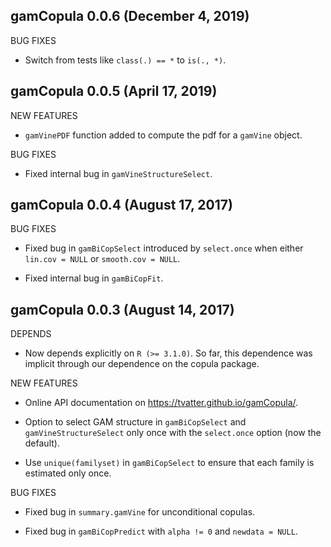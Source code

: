 gamCopula 0.0.6 (December 4, 2019)
----------------------------------------------------------------

BUG FIXES

  * Switch from tests like `class(.) == *` to `is(., *)`.
  

gamCopula 0.0.5 (April 17, 2019)
----------------------------------------------------------------

NEW FEATURES

  * `gamVinePDF` function added to compute the pdf for a `gamVine` object.

BUG FIXES

  * Fixed internal bug in `gamVineStructureSelect`.
  

gamCopula 0.0.4 (August 17, 2017)
----------------------------------------------------------------
  
BUG FIXES

  * Fixed bug in `gamBiCopSelect` introduced by `select.once` when either 
  `lin.cov = NULL` or `smooth.cov = NULL`.

  * Fixed internal bug in `gamBiCopFit`.
  


gamCopula 0.0.3 (August 14, 2017)
----------------------------------------------------------------

DEPENDS

  * Now depends explicitly on `R (>= 3.1.0)`. So far, this dependence was
    implicit through our dependence on the copula package.

NEW FEATURES

  * Online API documentation on https://tvatter.github.io/gamCopula/.
  
  * Option to select GAM structure in `gamBiCopSelect` and 
  `gamVineStructureSelect` only once with the `select.once` option (now the default).

  * Use `unique(familyset)` in `gamBiCopSelect` to ensure that each family is 
  estimated only once.
  
BUG FIXES

  * Fixed bug in `summary.gamVine` for unconditional copulas.

  * Fixed bug in `gamBiCopPredict` with `alpha != 0` and `newdata = NULL`.
  
